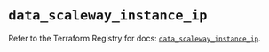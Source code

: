 # `data_scaleway_instance_ip`

Refer to the Terraform Registry for docs: [`data_scaleway_instance_ip`](https://registry.terraform.io/providers/scaleway/scaleway/2.49.0/docs/data-sources/instance_ip).
